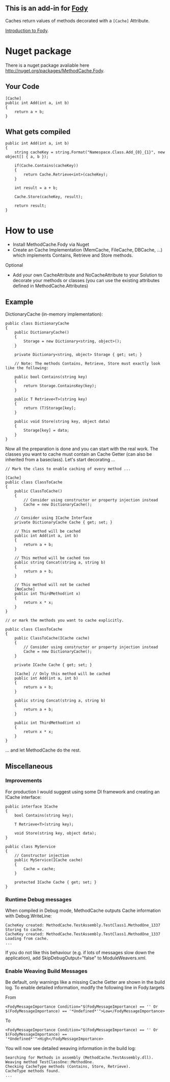 ## This is an add-in for [Fody](https://github.com/Fody/Fody/) 

Caches return values of methods decorated with a `[Cache]` Attribute.

[Introduction to Fody](http://github.com/Fody/Fody/wiki/SampleUsage).

# Nuget package

There is a nuget package avaliable here http://nuget.org/packages/MethodCache.Fody.

## Your Code

    [Cache]
    public int Add(int a, int b)
    {
        return a + b;
    }

## What gets compiled

    public int Add(int a, int b)
    {
        string cacheKey = string.Format("Namespace.Class.Add_{0}_{1}", new object[] { a, b });
    
        if(Cache.Contains(cacheKey))
        {
            return Cache.Retrieve<int>(cacheKey);
        }
        
        int result = a + b;
        
        Cache.Store(cacheKey, result);
        
        return result;
    }

# How to use

  * Install MethodCache.Fody via Nuget
  * Create an Cache Implementation (MemCache, FileCache, DBCache, ...) which implements Contains, Retrieve and Store methods.

Optional

  * Add your own CacheAttribute and NoCacheAttribute to your Solution to decorate your methods or classes (you can use the existing attributes defined in MethodCache.Attributes)

## Example
  
DictionaryCache (in-memory implementation):

    public class DictionaryCache
    {
        public DictionaryCache()
        {
            Storage = new Dictionary<string, object>();
        }

        private Dictionary<string, object> Storage { get; set; }

        // Note: The methods Contains, Retrieve, Store must exactly look like the following:

        public bool Contains(string key)
        {
            return Storage.ContainsKey(key);
        }

        public T Retrieve<T>(string key)
        {
            return (T)Storage[key];
        }

        public void Store(string key, object data)
        {
            Storage[key] = data;
        }
    }

Now all the preparation is done and you can start with the real work. The classes you want to cache must contain an Cache Getter (can also be inherited from a baseclass). Let's start decorating ...

    // Mark the class to enable caching of every method ...

    [Cache]
    public class ClassToCache
    {
        public ClassToCache()
        {
            // Consider using constructor or property injection instead
            Cache = new DictionaryCache();
        }

        // Consider using ICache Interface
        private DictionaryCache Cache { get; set; }

        // This method will be cached
        public int Add(int a, int b)
        {
            return a + b;
        }
        
        // This method will be cached too
        public string Concat(string a, string b)
        {
            return a + b;
        }   
        
        // This method will not be cached
        [NoCache]
        public int ThirdMethod(int x)
        {
            return x * x;
        }  
    }
    
    // or mark the methods you want to cache explicitly.
    
    public class ClassToCache
    {
        public ClassToCache(ICache cache)
        {
            // Consider using constructor or property injection instead
            Cache = new DictionaryCache();
        }

        private ICache Cache { get; set; }

        [Cache] // Only this method will be cached
        public int Add(int a, int b)
        {
            return a + b;
        }

        public string Concat(string a, string b)
        {
            return a + b;
        }
        
        public int ThirdMethod(int x)
        {
            return x * x;
        }  
    }

... and let MethodCache do the rest.

## Miscellaneous

### Improvements

For production I would suggest using some DI framework and creating an ICache interface:

    public interface ICache
    {
        bool Contains(string key);

        T Retrieve<T>(string key);

        void Store(string key, object data);
    }
    
    public class MyService
    {
        // Constructor injection
        public MyService(ICache cache)
        {
            Cache = cache;
        }
        
        protected ICache Cache { get; set; }
    }

### Runtime Debug messages

When compiled in Debug mode, MethodCache outputs Cache information with Debug.WriteLine:

    CacheKey created: MethodCache.TestAssembly.TestClass1.MethodOne_1337
    Storing to cache.
    CacheKey created: MethodCache.TestAssembly.TestClass1.MethodOne_1337
    Loading from cache.
    ...

If you do not like this behaviour (e.g. if lots of messages slow down the application), add SkipDebugOutput="false" to ModuleWeavers.xml.

### Enable Weaving Build Messages

Be default, only warnings like a missing Cache Getter are shown in the build log. To enable detailed information, modify the following line in Fody.targets

From

    <FodyMessageImportance Condition="$(FodyMessageImportance) == '' Or $(FodyMessageImportance) == '*Undefined*'">Low</FodyMessageImportance>

To

    <FodyMessageImportance Condition="$(FodyMessageImportance) == '' Or $(FodyMessageImportance) == '*Undefined*'">High</FodyMessageImportance>

You will now see detailed weaving information in the build log:

    Searching for Methods in assembly (MethodCache.TestAssembly.dll).
    Weaving method TestClassOne::MethodOne.
    Checking CacheType methods (Contains, Store, Retrieve).
    CacheType methods found.
    ...
